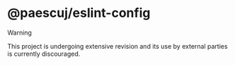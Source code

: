 # @paescuj/eslint-config

> [!WARNING]
> This project is undergoing extensive revision and its use by external parties is currently discouraged.
